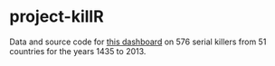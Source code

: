# project-killR

Data and source code for [this dashboard](https://www.dataplanes.org/project-killR/) on 576 serial killers from 51 countries for the years 1435 to 2013. 
